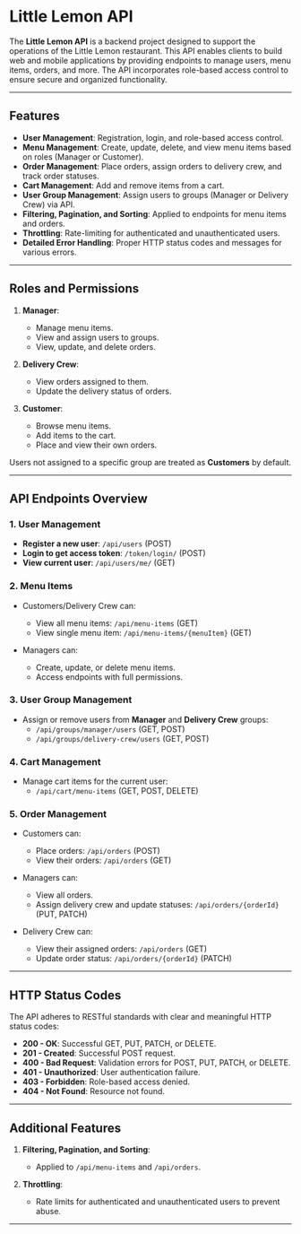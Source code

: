 # Little Lemon API

The **Little Lemon API** is a backend project designed to support the operations of the Little Lemon restaurant. This API enables clients to build web and mobile applications by providing endpoints to manage users, menu items, orders, and more. The API incorporates role-based access control to ensure secure and organized functionality.

---

## Features

- **User Management**: Registration, login, and role-based access control.
- **Menu Management**: Create, update, delete, and view menu items based on roles (Manager or Customer).
- **Order Management**: Place orders, assign orders to delivery crew, and track order statuses.
- **Cart Management**: Add and remove items from a cart.
- **User Group Management**: Assign users to groups (Manager or Delivery Crew) via API.
- **Filtering, Pagination, and Sorting**: Applied to endpoints for menu items and orders.
- **Throttling**: Rate-limiting for authenticated and unauthenticated users.
- **Detailed Error Handling**: Proper HTTP status codes and messages for various errors.

---

## Roles and Permissions

1. **Manager**:
   - Manage menu items.
   - View and assign users to groups.
   - View, update, and delete orders.

2. **Delivery Crew**:
   - View orders assigned to them.
   - Update the delivery status of orders.

3. **Customer**:
   - Browse menu items.
   - Add items to the cart.
   - Place and view their own orders.

Users not assigned to a specific group are treated as **Customers** by default.

---

## API Endpoints Overview

### 1. **User Management**
- **Register a new user**: `/api/users` (POST)
- **Login to get access token**: `/token/login/` (POST)
- **View current user**: `/api/users/me/` (GET)

### 2. **Menu Items**
- Customers/Delivery Crew can:
  - View all menu items: `/api/menu-items` (GET)
  - View single menu item: `/api/menu-items/{menuItem}` (GET)

- Managers can:
  - Create, update, or delete menu items.
  - Access endpoints with full permissions.

### 3. **User Group Management**
- Assign or remove users from **Manager** and **Delivery Crew** groups:
  - `/api/groups/manager/users` (GET, POST)
  - `/api/groups/delivery-crew/users` (GET, POST)

### 4. **Cart Management**
- Manage cart items for the current user:
  - `/api/cart/menu-items` (GET, POST, DELETE)

### 5. **Order Management**
- Customers can:
  - Place orders: `/api/orders` (POST)
  - View their orders: `/api/orders` (GET)

- Managers can:
  - View all orders.
  - Assign delivery crew and update statuses: `/api/orders/{orderId}` (PUT, PATCH)

- Delivery Crew can:
  - View their assigned orders: `/api/orders` (GET)
  - Update order status: `/api/orders/{orderId}` (PATCH)

---

## HTTP Status Codes

The API adheres to RESTful standards with clear and meaningful HTTP status codes:
- **200 - OK**: Successful GET, PUT, PATCH, or DELETE.
- **201 - Created**: Successful POST request.
- **400 - Bad Request**: Validation errors for POST, PUT, PATCH, or DELETE.
- **401 - Unauthorized**: User authentication failure.
- **403 - Forbidden**: Role-based access denied.
- **404 - Not Found**: Resource not found.

---

## Additional Features

1. **Filtering, Pagination, and Sorting**:
   - Applied to `/api/menu-items` and `/api/orders`.

2. **Throttling**:
   - Rate limits for authenticated and unauthenticated users to prevent abuse.

---

